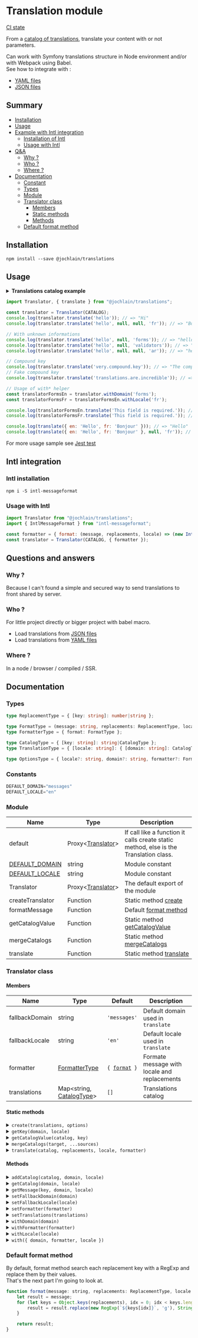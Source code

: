 # Translation module

[CI state](https://github.com/jochlain/translations/actions/workflows/ci.yml/badge.svg?branch=main&event=push)

From a [catalog of translations](#types), translate your content with or not parameters.

Can work with Symfony translations structure in Node environment and/or with Webpack using Babel.  
See how to integrate with :
- [YAML files](https://www.npmjs.com/package/@jochlain/translations-yaml)
- [JSON files](https://www.npmjs.com/package/@jochlain/translations-json)

## Summary

- [Installation](#installation)
- [Usage](#usage)
- [Example with Intl integration](#intl-integration)
  - [Installation of Intl](#intl-installation)
  - [Usage with Intl](#usage-with-intl)
- [Q&A](#questions-and-answers)
  - [Why ?](#why-)
  - [Who ?](#who-)
  - [Where ?](#where-)
- [Documentation](#documentation)
  - [Constant](#constants)
  - [Types](#types)
  - [Module](#module)
  - [Translator class](#translator-class)
    - [Members](#members)
    - [Static methods](#static-methods)
    - [Methods](#methods)
  - [Default format method](#default-format-method)

## Installation

```shell
npm install --save @jochlain/translations
```

## Usage

<details>
    <summary><b>Translations catalog example</b></summary>

```javascript
const CATALOG = {
    en: {
        messages: {
            hello: "Hi",
            "translations.are.incredible": 'The translations are incredible.',
            very: { compound: { key: "The compound key" } },
        },
        forms: {
            "This field is required.": "This field is required."
        },
    },
    es: {
        messages: {
            hello: "Holà",
            "translations.are.incredible": 'Las traducciones son increíbles.',
            very: { compound: { key: "La llave compuesta" } },
        },
        forms: {
            "This field is required.": "Este campo es obligatorio.",
        },
    },
    fr: {
        messages: {
            hello: "Bonjour",
            "translations.are.incredible": "Les traductions sont incroyables.",
            very: { compound: { key: "La clé composée" } },
        },
        forms: {
            "This field is required.": "Ce champs est obligatoire.",
        },
    },
    it: {
        messages: {
            hello: "Ciao",
            "translations.are.incredible": 'Le traduzioni sono incredibili.',
            very: { compound: { key: "La chiave composta" } },
        },
        forms: {
            "This field is required.": "Questo campo è richiesto.",
        },
    },
};
```
</details>

```javascript
import Translator, { translate } from "@jochlain/translations";

const translator = Translator(CATALOG);
console.log(translator.translate('hello')); // => "Hi"
console.log(translator.translate('hello', null, null, 'fr')); // => "Bonjour"

// With unknown informations
console.log(translator.translate('hello', null, 'forms')); // => "hello"
console.log(translator.translate('hello', null, 'validators')); // => "hello"
console.log(translator.translate('hello', null, null, 'ar')); // => "hello"

// Compound key
console.log(translator.translate('very.compound.key')); // => "The compound key"
// Fake compound key
console.log(translator.translate('translations.are.incredible')); // => "The translations are incredible."

// Usage of with* helper
const translatorFormsEn = translator.withDomain('forms');
const translatorFormsFr = translatorFormsEn.withLocale('fr');

console.log(translatorFormsEn.translate('This field is required.')); // => "This field is required."
console.log(translatorFormsFr.translate('This field is required.')); // => "Ce champs est obligatoire."

console.log(translate({ en: 'Hello', fr: 'Bonjour' })); // => "Hello"
console.log(translate({ en: 'Hello', fr: 'Bonjour' }, null, 'fr')); // => "Bonjour"
```

For more usage sample see [Jest test](https://github.com/JochLAin/translations/blob/main/test/)

## Intl integration

### Intl installation

`npm i -S intl-messageformat`

### Usage with Intl

```javascript
import Translator from "@jochlain/translations";
import { IntlMessageFormat } from "intl-messageformat";

const formatter = { format: (message, replacements, locale) => (new IntlMessageFormat(message, locale).format(replacements)) };
const translator = Translator(CATALOG, { formatter });
```

## Questions and answers

### Why ?

Because I can't found a simple and secured way to send translations to front shared by server.

### Who ?

For little project directly or bigger project with babel macro.

- Load translations from [JSON files](https://www.npmjs.com/package/@jochlain/translations-json)
- Load translations from [YAML files](https://www.npmjs.com/package/@jochlain/translations-yaml)

### Where ?

In a node / browser / compiled / SSR.

## Documentation

### Types

```typescript
type ReplacementType = { [key: string]: number|string };

type FormatType = (message: string, replacements: ReplacementType, locale: string) => string;  
type FormatterType = { format: FormatType };

type CatalogType = { [key: string]: string|CatalogType };  
type TranslationType = { [locale: string]: { [domain: string]: CatalogType } };

type OptionsType = { locale?: string, domain?: string, formatter?: FormatterType };
```

### Constants

```javascript
DEFAULT_DOMAIN="messages"  
DEFAULT_LOCALE="en"
```

### Module

| Name                         | Type                                   | Description                                                                           |
|------------------------------|----------------------------------------|---------------------------------------------------------------------------------------|
| default                      | Proxy<[Translator](#translator-class)> | If call like a function it calls create static method, else is the Translation class. |
| [DEFAULT_DOMAIN](#constants) | string                                 | Module constant                                                                       |
| [DEFAULT_LOCALE](#constants) | string                                 | Module constant                                                                       |
| Translator                   | Proxy<[Translator](#translator-class)> | The default export of the module                                                      |
| createTranslator             | Function                               | Static method [create](#static-method-create)                                         |
| formatMessage                | Function                               | Default [format method](#default-format-method)                                       |
| getCatalogValue              | Function                               | Static method [getCatalogValue](#static-method-getCatalogValue)                       |
| mergeCatalogs                | Function                               | Static method [mergeCatalogs](#static-method-mergeCatalogs)                           |
| translate                    | Function                               | Static method [translate](#static-method-translate)                                   |

### Translator class

#### Members

| Name           | Type                               | Default                                                      | Description                                  |
|----------------|------------------------------------|--------------------------------------------------------------|----------------------------------------------|
| fallbackDomain | string                             | `'messages'`                                                 | Default domain used in `translate`           |
| fallbackLocale | string                             | `'en'`                                                       | Default locale used in `translate`           |
| formatter      | [FormatterType](#types)            | <code>{ <a href="#default-format-method">format</a> }</code> | Formate message with locale and replacements |
| translations   | Map<string, [CatalogType](#types)> | `[]`                                                         | Translations catalog                         |

#### Static methods

<details id="static-method-create">
    <summary><code>create(translations, options)</code></summary>
    
Create Translator instance with another translations catalog format and set fallback values.

##### Parameters

| Name         | Type                      | Default | Description                                 |
|--------------|---------------------------|---------|---------------------------------------------|
| translations | [TranslationType](#types) | `{}`    | Translation catalogs by locale and domains  |
| options      | [OptionsType](#types)     | `{}`    | Options to set member default value         |

##### Return value

An instance of Translator.
</details>

<details id="static-method-getKey">
    <summary><code>getKey(domain, locale)</code></summary>

Format a key from domain and locale.

##### Parameters

| Name   | Type   |
|--------|--------|
| domain | string |
| locale | string |

##### Return value

A string representing the catalog key in translations map.
</details>

<details id="static-method-getCatalogValue">
    <summary><code>getCatalogValue(catalog, key)</code></summary>

Browse catalog to find value assigned to key

##### Parameters

| Name    | Type                                   |
|---------|----------------------------------------|
| catalog | [CatalogType](#types) &#124; undefined |
| key     | string                                 |

##### Return value

A string representing the key in catalog or the key if not found.
</details>

<details id="static-method-mergeCatalogs">
    <summary><code>mergeCatalogs(target, ...sources)</code></summary>

Deep merge many catalogs

##### Parameters

| Name    | Type                    |
|---------|-------------------------|
| target  | ?[CatalogType](#types)  |
| sources | [CatalogType](#types)[] |

##### Return value

A [CatalogType](#types) with merged values.
</details>

<details id="static-method-translate">
    <summary><code>translate(catalog, replacements, locale, formatter)</code></summary>

Translate a message from a simple catalog

##### Parameters

| Name         | Type                         | Default                                                      |
|--------------|------------------------------|--------------------------------------------------------------|
| catalog      | { [locale: string]: string } | {}                                                           |
| replacements | ?[ReplacementType](#types)   | {}                                                           |
| locale       | string                       | [DEFAULT_LOCALE](#constants)                                 |
| formatter    | [FormatterType](#types)      | <code>{ <a href="#default-format-method">format</a> }</code> |

##### Return value

A string representing the translated message.
</details>

#### Methods

<details id="method-addCatalog">
    <summary><code>addCatalog(catalog, domain, locale)</code></summary>

Add a catalog to translations map

##### Parameters

| Name    | Type                  | Default                         |
|---------|-----------------------|---------------------------------|
| catalog | [CatalogType](#types) | `{}`                            |
| locale  | string                | this.[fallbackLocale](#members) |
| domain  | string                | this.[fallbackDomain](#members) |

##### Return value

The Translator instance
</details>

<details id="method-getCatalog">
    <summary><code>getCatalog(domain, locale)</code></summary>

Get the catalog attach to domain and locale in translations map.  
If `locale` is like `en_US` it looks first for a `en_US` catalog and if not looks for a `en` catalog.

##### Parameters

| Name    | Type   | Default                         |
|---------|--------|---------------------------------|
| locale  | string | this.[fallbackLocale](#members) |
| domain  | string | this.[fallbackDomain](#members) |

##### Return value

A [CatalogType](#types) or `undefined`
</details>

<details id="method-getMessage">
    <summary><code>getMessage(key, domain, locale)</code></summary>

Get message attach to key in catalog attach to domain and locale in translations.  
See [getCatalog](#method-getCatalog) and [getCatalogValue](#static-method-getCatalogValue)

##### Parameters

| Name   | Type   | Default                         |
|--------|--------|---------------------------------|
| key    | string | none                            |
| locale | string | this.[fallbackLocale](#members) |
| domain | string | this.[fallbackDomain](#members) |

##### Return value

A string if found or key.
</details>

<details id="method-setFallbackDomain">
    <summary><code>setFallbackDomain(domain)</code></summary>

Set the [fallbackDomain](#members) member

##### Parameters

| Name   | Type   | Default                      |
|--------|--------|------------------------------|
| domain | string | [DEFAULT_DOMAIN](#constants) |

##### Return value

The Translator instance
</details>

<details id="method-setFallbackLocale">
    <summary><code>setFallbackLocale(locale)</code></summary>

Set the [fallbackLocale](#members) member

##### Parameters

| Name   | Type   | Default                      |
|--------|--------|------------------------------|
| locale | string | [DEFAULT_LOCALE](#constants) |

##### Return value

The Translator instance
</details>

<details id="method-setFormatter">
    <summary><code>setFormatter(formatter)</code></summary>

Set the [formatter](#members) member

##### Parameters

| Name      | Type                    | Default                                                      |
|-----------|-------------------------|--------------------------------------------------------------|
| formatter | [FormatterType](#types) | <code>{ <a href="#default-format-method">format</a> }</code> |

##### Return value

The Translator instance
</details>

<details id="method-setTranslations">
    <summary><code>setTranslations(translations)</code></summary>

Set the [formatter](#members) member

##### Parameters

| Name      | Type                    | Default                                                      |
|-----------|-------------------------|--------------------------------------------------------------|
| formatter | [FormatterType](#types) | <code>{ <a href="#default-format-method">format</a> }</code> |

##### Return value

The Translator instance
</details>

<details id="method-withDomain">
    <summary><code>withDomain(domain)</code></summary>

Clone instance with fallbackDomain domain parameter 

##### Parameters

| Name   | Type   |
|--------|--------|
| domain | string |

##### Return value

A new Translator instance
</details>

<details id="method-withFormatter">
    <summary><code>withFormatter(formatter)</code></summary>

Clone instance with formatter

##### Parameters

| Name      | Type                    |
|-----------|-------------------------|
| formatter | [FormatterType](#types) |

##### Return value

A new Translator instance
</details>

<details id="method-withLocale">
    <summary><code>withLocale(locale)</code></summary>

Clone instance with fallbackLocale locale parameter 

##### Parameters

| Name   | Type   |
|--------|--------|
| locale | string |

##### Return value

A new Translator instance
</details>

<details id="method-with">
    <summary><code>with({ domain, formatter, locale })</code></summary>

Clone instance with domain, formatter, locale.

##### Parameters

| Name      | Type          | Default                         |
|-----------|---------------|---------------------------------|
| domain    | string        | this.[fallbackDomain](#members) |
| locale    | string        | this.[fallbackLocale](#members) |
| formatter | FormatterType | this.[formatter](#members)      |

##### Return value

A new Translator instance
</details>

### Default format method

By default, format method search each replacement key with a RegExp and replace them by their values.  
That's the next part I'm going to look at.

```javascript
function format(message: string, replacements: ReplacementType, locale: string = DEFAULT_LOCALE) {
    let result = message;
    for (let keys = Object.keys(replacements), idx = 0; idx < keys.length; idx++) {
        result = result.replace(new RegExp(`${keys[idx]}`, 'g'), String(replacements[keys[idx]]));
    }

    return result;
}
```
